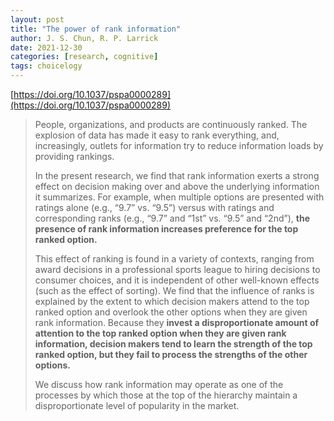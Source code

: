 ```yaml
---
layout: post
title: "The power of rank information"
author: J. S. Chun, R. P. Larrick
date: 2021-12-30
categories: [research, cognitive]
tags: choicelogy
---
```


[https://doi.org/10.1037/pspa0000289](https://doi.org/10.1037/pspa0000289)

> People, organizations, and products are continuously ranked. The explosion of data has made it easy to rank everything, and, increasingly, outlets for information try to reduce information loads by providing rankings. 
>
> In the present research, we find that rank information exerts a strong effect on decision making over and above the underlying information it summarizes. For example, when multiple options are presented with ratings alone (e.g., “9.7” vs. “9.5”) versus with ratings and corresponding ranks (e.g., “9.7” and “1st” vs. “9.5” and “2nd”), **the presence of rank information increases preference for the top ranked option.** 
>
> This effect of ranking is found in a variety of contexts, ranging from award decisions in a professional sports league to hiring decisions to consumer choices, and it is independent of other well-known effects (such as the effect of sorting). We find that the influence of ranks is explained by the extent to which decision makers attend to the top ranked option and overlook the other options when they are given rank information. Because they **invest a disproportionate amount of attention to the top ranked option when they are given rank information, decision makers tend to learn the strength of the top ranked option, but they fail to process the strengths of the other options.** 
>
> We discuss how rank information may operate as one of the processes by which those at the top of the hierarchy maintain a disproportionate level of popularity in the market.

